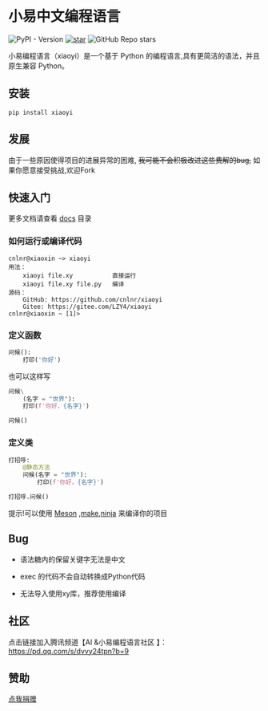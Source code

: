 # 小易中文编程语言

![PyPI - Version](https://img.shields.io/pypi/v/xiaoyi)
[![star](https://gitee.com/LZY4/xiaoyi/badge/star.svg?theme=white)](https://gitee.com/LZY4/xiaoyi/stargazers)
![GitHub Repo stars](https://img.shields.io/github/stars/cnlnr/xiaoyi)

小易编程语言（xiaoyi）是一个基于 Python 的编程语言,具有更简洁的语法，并且原生兼容 Python。

## 安装

```shell
pip install xiaoyi
```

## 发展

由于一些原因使得项目的进展异常的困难, ~~我可能不会积极改进这些费解的bug,~~ 如果你愿意接受挑战,欢迎Fork

## 快速入门

更多文档请查看 [docs](docs) 目录

### 如何运行或编译代码

```shell
cnlnr@xiaoxin ~> xiaoyi
用法：
    xiaoyi file.xy           直接运行
    xiaoyi file.xy file.py   编译
源码：
    GitHub: https://github.com/cnlnr/xiaoyi
    Gitee: https://gitee.com/LZY4/xiaoyi
cnlnr@xiaoxin ~ [1]> 
```

### 定义函数

```python
问候():
    打印('你好')
```

也可以这样写

```python
问候\
    (名字 = "世界"):
    打印(f'你好，{名字}')

问候()
```

### 定义类

```python
打招呼:
    @静态方法
    问候(名字 = "世界"):
        打印(f'你好，{名字}')

打招呼.问候()
```

提示!可以使用 [Meson](https://github.com/mesonbuild/meson) ,[make](https://www.make.com/),[ninja](https://github.com/ninja-build/ninja) 来编译你的项目

## Bug

- 语法糖内的保留关键字无法是中文

- exec 的代码不会自动转换成Python代码

- 无法导入使用xy库，推荐使用编译

## 社区

点击链接加入腾讯频道【AI &小易编程语言社区 】：<https://pd.qq.com/s/dvvy24tpn?b=9>

## 赞助

[点我捐赠](jkm.jpeg)
